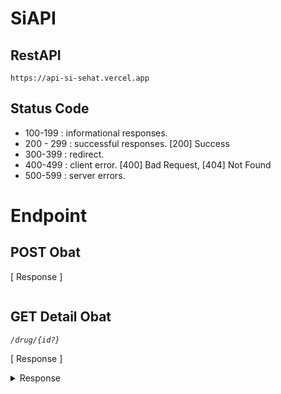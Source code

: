 # SiAPI
## RestAPI
`https://api-si-sehat.vercel.app` 

## Status Code 
- 100-199     : informational responses.
- 200 - 299   : successful responses. [200] Success
- 300-399     : redirect.
- 400-499     : client error. [400] Bad Request, [404] Not Found
- 500-599     : server errors.

# Endpoint

## POST Obat
[ Response ]
```JSON

```
## GET Detail Obat
*`/drug/{id?}`*

[ Response ] 
<details>
    <summary>Response</summary>
    ## Response
    ```
    {
        "status": "success",
        "id": "nfvFxxkDBFpKjRdfCO2k",
        "data": {
            "data": {
                "publish_date": "2021-12-01T11:44:47Z",
                "about": "desc obat",
                "rules": [
                    "rulesObat"
                ],
                "id": 38,
                "Disease-Related": [
                    "nyeri",
                    "demam"
                ],
                "short_desc": "Short-DESC.",
                "categories": "obat-demam",
                "title": "title-obat",
                "thumbnail_url": "gambar-obat",
                "kegunaan": "Manfaat dan Kegunaan Obat",
                "warning": [
                    "Pseudoephedrine yang ada di dalam Paramex Flu dan Batuk termasuk dalam obat kategori C. Artinya, studi pada binatang percobaan memperlihatkan adanya efek samping terhadap janin, meski belum ada studi terkontrol pada ibu hamil.",
                    "Sebaiknya tidak mengonsumsi Paramex Flu dan Batuk jika Anda sedang melakukan aktivitas yang butuh kewaspadaan, seperti mengemudi.",
                    "Beritahukan dokter jika Anda sedang dalam keadaan hamil dan menyusui"
                ],
                "reviewer_name": "Reviewer Name"
            }
        }
    }
    ```
</details>